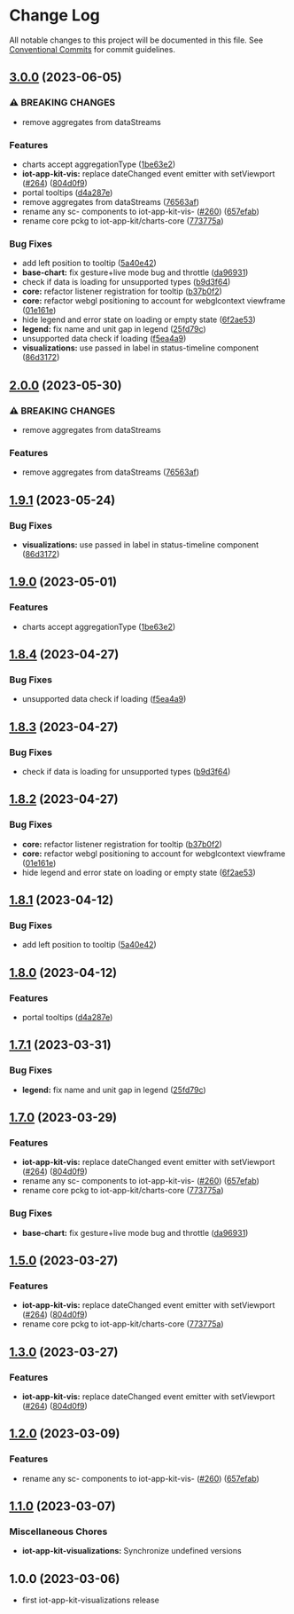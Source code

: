 # Change Log

All notable changes to this project will be documented in this file.
See [Conventional Commits](https://conventionalcommits.org) for commit guidelines.

## [3.0.0](https://github.com/corteggiano/synchro-charts/compare/iot-app-kit-visualizations-v2.0.0...iot-app-kit-visualizations-v3.0.0) (2023-06-05)


### ⚠ BREAKING CHANGES

* remove aggregates from dataStreams

### Features

* charts accept aggregationType ([1be63e2](https://github.com/corteggiano/synchro-charts/commit/1be63e2151b86e055471f56dbe50508045d93eeb))
* **iot-app-kit-vis:** replace dateChanged event emitter with setViewport ([#264](https://github.com/corteggiano/synchro-charts/issues/264)) ([804d0f9](https://github.com/corteggiano/synchro-charts/commit/804d0f9cee5cbb6f53eeb1db68ea9a4b4f3a57b2))
* portal tooltips ([d4a287e](https://github.com/corteggiano/synchro-charts/commit/d4a287ee55325d69a725899341c897831ce87231))
* remove aggregates from dataStreams ([76563af](https://github.com/corteggiano/synchro-charts/commit/76563af17f13671566ae12a164c137e2080a8796))
* rename any sc- components to iot-app-kit-vis- ([#260](https://github.com/corteggiano/synchro-charts/issues/260)) ([657efab](https://github.com/corteggiano/synchro-charts/commit/657efab572009969bd6b450c4e84e99a47c45b92))
* rename core pckg to iot-app-kit/charts-core ([773775a](https://github.com/corteggiano/synchro-charts/commit/773775a21a6ce5977b73ae2c32d4671c5055b126))


### Bug Fixes

* add left position to tooltip ([5a40e42](https://github.com/corteggiano/synchro-charts/commit/5a40e4271bce80cf82c9e3d4f896a8558a96275e))
* **base-chart:** fix gesture+live mode bug and throttle ([da96931](https://github.com/corteggiano/synchro-charts/commit/da969319fd474000c2096194265ed43cb3b60231))
* check if data is loading for unsupported types ([b9d3f64](https://github.com/corteggiano/synchro-charts/commit/b9d3f643f7ce6559233a69ebb81a3ed01e91f83c))
* **core:** refactor listener registration for tooltip ([b37b0f2](https://github.com/corteggiano/synchro-charts/commit/b37b0f20328c102d627c50506e041622501dc2b7))
* **core:** refactor webgl positioning to account for webglcontext viewframe ([01e161e](https://github.com/corteggiano/synchro-charts/commit/01e161e12bab09f5e0ef2d9a90b7a136b63bb065))
* hide legend and error state on loading or empty state ([6f2ae53](https://github.com/corteggiano/synchro-charts/commit/6f2ae534e252118356efb2584b48cbe37fe265bb))
* **legend:** fix name and unit gap in legend ([25fd79c](https://github.com/corteggiano/synchro-charts/commit/25fd79c35c5e3cf3e296c81cdd6ca2e94fd5d950))
* unsupported data check if loading ([f5ea4a9](https://github.com/corteggiano/synchro-charts/commit/f5ea4a93f9079c6a91a4ca5d87407272cbbf6374))
* **visualizations:** use passed in label in status-timeline component ([86d3172](https://github.com/corteggiano/synchro-charts/commit/86d3172c46a6392b0d4a015ba59b67c9c69c071c))

## [2.0.0](https://github.com/awslabs/synchro-charts/compare/iot-app-kit-visualizations-v1.9.1...iot-app-kit-visualizations-v2.0.0) (2023-05-30)


### ⚠ BREAKING CHANGES

* remove aggregates from dataStreams

### Features

* remove aggregates from dataStreams ([76563af](https://github.com/awslabs/synchro-charts/commit/76563af17f13671566ae12a164c137e2080a8796))

## [1.9.1](https://github.com/awslabs/synchro-charts/compare/iot-app-kit-visualizations-v1.9.0...iot-app-kit-visualizations-v1.9.1) (2023-05-24)


### Bug Fixes

* **visualizations:** use passed in label in status-timeline component ([86d3172](https://github.com/awslabs/synchro-charts/commit/86d3172c46a6392b0d4a015ba59b67c9c69c071c))

## [1.9.0](https://github.com/awslabs/synchro-charts/compare/iot-app-kit-visualizations-v1.8.4...iot-app-kit-visualizations-v1.9.0) (2023-05-01)


### Features

* charts accept aggregationType ([1be63e2](https://github.com/awslabs/synchro-charts/commit/1be63e2151b86e055471f56dbe50508045d93eeb))

## [1.8.4](https://github.com/awslabs/synchro-charts/compare/iot-app-kit-visualizations-v1.8.3...iot-app-kit-visualizations-v1.8.4) (2023-04-27)


### Bug Fixes

* unsupported data check if loading ([f5ea4a9](https://github.com/awslabs/synchro-charts/commit/f5ea4a93f9079c6a91a4ca5d87407272cbbf6374))

## [1.8.3](https://github.com/awslabs/synchro-charts/compare/iot-app-kit-visualizations-v1.8.2...iot-app-kit-visualizations-v1.8.3) (2023-04-27)


### Bug Fixes

* check if data is loading for unsupported types ([b9d3f64](https://github.com/awslabs/synchro-charts/commit/b9d3f643f7ce6559233a69ebb81a3ed01e91f83c))

## [1.8.2](https://github.com/awslabs/synchro-charts/compare/iot-app-kit-visualizations-v1.8.1...iot-app-kit-visualizations-v1.8.2) (2023-04-27)


### Bug Fixes

* **core:** refactor listener registration for tooltip ([b37b0f2](https://github.com/awslabs/synchro-charts/commit/b37b0f20328c102d627c50506e041622501dc2b7))
* **core:** refactor webgl positioning to account for webglcontext viewframe ([01e161e](https://github.com/awslabs/synchro-charts/commit/01e161e12bab09f5e0ef2d9a90b7a136b63bb065))
* hide legend and error state on loading or empty state ([6f2ae53](https://github.com/awslabs/synchro-charts/commit/6f2ae534e252118356efb2584b48cbe37fe265bb))

## [1.8.1](https://github.com/awslabs/synchro-charts/compare/iot-app-kit-visualizations-v1.8.0...iot-app-kit-visualizations-v1.8.1) (2023-04-12)


### Bug Fixes

* add left position to tooltip ([5a40e42](https://github.com/awslabs/synchro-charts/commit/5a40e4271bce80cf82c9e3d4f896a8558a96275e))

## [1.8.0](https://github.com/awslabs/synchro-charts/compare/iot-app-kit-visualizations-v1.7.1...iot-app-kit-visualizations-v1.8.0) (2023-04-12)


### Features

* portal tooltips ([d4a287e](https://github.com/awslabs/synchro-charts/commit/d4a287ee55325d69a725899341c897831ce87231))

## [1.7.1](https://github.com/awslabs/synchro-charts/compare/iot-app-kit-visualizations-v1.7.0...iot-app-kit-visualizations-v1.7.1) (2023-03-31)


### Bug Fixes

* **legend:** fix name and unit gap in legend ([25fd79c](https://github.com/awslabs/synchro-charts/commit/25fd79c35c5e3cf3e296c81cdd6ca2e94fd5d950))

## [1.7.0](https://github.com/awslabs/synchro-charts/compare/iot-app-kit-visualizations-v1.6.0...iot-app-kit-visualizations-v1.7.0) (2023-03-29)


### Features

* **iot-app-kit-vis:** replace dateChanged event emitter with setViewport ([#264](https://github.com/awslabs/synchro-charts/issues/264)) ([804d0f9](https://github.com/awslabs/synchro-charts/commit/804d0f9cee5cbb6f53eeb1db68ea9a4b4f3a57b2))
* rename any sc- components to iot-app-kit-vis- ([#260](https://github.com/awslabs/synchro-charts/issues/260)) ([657efab](https://github.com/awslabs/synchro-charts/commit/657efab572009969bd6b450c4e84e99a47c45b92))
* rename core pckg to iot-app-kit/charts-core ([773775a](https://github.com/awslabs/synchro-charts/commit/773775a21a6ce5977b73ae2c32d4671c5055b126))


### Bug Fixes

* **base-chart:** fix gesture+live mode bug and throttle ([da96931](https://github.com/awslabs/synchro-charts/commit/da969319fd474000c2096194265ed43cb3b60231))

## [1.5.0](https://github.com/awslabs/synchro-charts/compare/iot-app-kit-visualizations-v1.2.0...iot-app-kit-visualizations-v1.5.0) (2023-03-27)


### Features

* **iot-app-kit-vis:** replace dateChanged event emitter with setViewport ([#264](https://github.com/awslabs/synchro-charts/issues/264)) ([804d0f9](https://github.com/awslabs/synchro-charts/commit/804d0f9cee5cbb6f53eeb1db68ea9a4b4f3a57b2))
* rename core pckg to iot-app-kit/charts-core ([773775a](https://github.com/awslabs/synchro-charts/commit/773775a21a6ce5977b73ae2c32d4671c5055b126))

## [1.3.0](https://github.com/awslabs/synchro-charts/compare/iot-app-kit-visualizations-v1.2.0...iot-app-kit-visualizations-v1.3.0) (2023-03-27)


### Features

* **iot-app-kit-vis:** replace dateChanged event emitter with setViewport ([#264](https://github.com/awslabs/synchro-charts/issues/264)) ([804d0f9](https://github.com/awslabs/synchro-charts/commit/804d0f9cee5cbb6f53eeb1db68ea9a4b4f3a57b2))

## [1.2.0](https://github.com/awslabs/synchro-charts/compare/iot-app-kit-visualizations-v1.1.0...iot-app-kit-visualizations-v1.2.0) (2023-03-09)


### Features

* rename any sc- components to iot-app-kit-vis- ([#260](https://github.com/awslabs/synchro-charts/issues/260)) ([657efab](https://github.com/awslabs/synchro-charts/commit/657efab572009969bd6b450c4e84e99a47c45b92))

## [1.1.0](https://github.com/awslabs/synchro-charts/compare/iot-app-kit-visualizations-v1.0.0...iot-app-kit-visualizations-v1.1.0) (2023-03-07)


### Miscellaneous Chores

* **iot-app-kit-visualizations:** Synchronize undefined versions

## 1.0.0 (2023-03-06)
* first iot-app-kit-visualizations release
